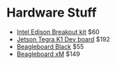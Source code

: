 # Hardware Stuff
* [Intel Edison Breakout kit](http://www.newegg.com/Product/Product.aspx?Item=N82E16813121801) $60
* [Jetson Tegra K1 Dev board](https://developer.nvidia.com/jetson-tk1) $192
* [Beagleboard Black](http://beagleboard.org/black) $55
* [Beagleboard xM](http://beagleboard.org/beagleboard-xm) $149
